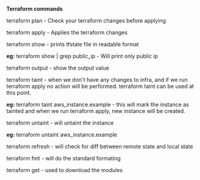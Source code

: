 **Terraform commands**

terraform plan     - Check your terraform changes before applying

terraform apply    - Applies the terraform changes

terraform show     - prints tfstate file in readable format

   **eg:** terraform show | grep public_ip - Will print only public ip

terraform output   - show the output value

terraform taint    - when we don't have any changes to infra, and if we run terraform apply no action will be performed. terraform taint can be used at this point.

  **eg:** terraform taint aws_instance.example - this will mark the instance as tainted and when we run terraform apply, new instance will be created.

terraform untaint  - will untaint the instance

 **eg:** terraform untaint aws_instance.example

terraform refresh  - will check for diff between remote state and local state

terraform fmt      - will do the standard formating

terraform get      - used to download the modules

